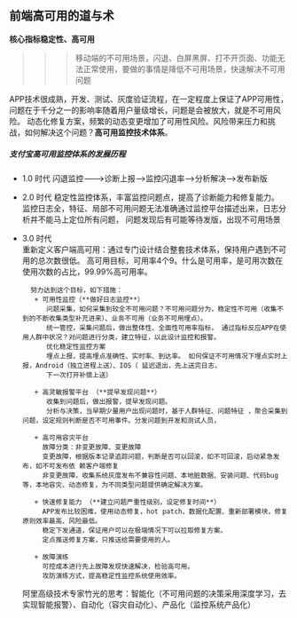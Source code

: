 
## 前端高可用的道与术


****核心指标稳定性、高可用****
>>> 移动端的不可用场景，闪退、白屏黑屏、打不开页面、功能无法正常使用，要做的事情是降低不可用场景，快速解决不可用问题

APP技术很成熟，开发、测试、灰度验证流程，在一定程度上保证了APP可用性，问题在于千分之一的影响率随着用户量级增长，问题是会被放大，就是不可用风险。
动态化修复方案，频繁的动态变更增加了可用性风险。风险带来压力和挑战，如何解决这个问题？**高可用监控技术体系**。

##### 支付宝高可用监控体系的发展历程
+ 1.0 时代
          闪退监控--->诊断上报-->监控闪退率-->分析解决-->发布新版 
            
          
+ 2.0 时代
         稳定性监控体系，丰富监控问题点，提高了诊断能力和修复能力。
         监控日志全，特征、局部不可用问题无法准确通过监控平台描述出来，日志分析并不能马上定位所有问题， 问题发现后有可能等待发版，出现不可用场景

+ 3.0 时代   
        重新定义客户端高可用：通过专门设计结合整套技术体系，保持用户遇到不可用的总次数很低。
        高可用目标，可用率4个9。什么是可用率，是可用次数在使用次数的占比，99.99%高可用率。
        
        努力达到这个目标，如下措施：
         + 可用性监控（**做好日志监控**）
            问题采集，如何采集到较全不可用问题？不可用问题分为，稳定性不可用（收集不到的不断收集类型补充进来）、业务不可用（业务不可用埋点）。
            统一管控，采集问题后，做出整体性、全面性可用率指标， 通过指标反应APP在使用人群中状况？对问题进行分类，建立特征，以此设计监控和报警。
            优化稳定性监控方案
            埋点上报，提高埋点准确性、实时率、到达率。 如何保证不可用情况下埋点实时上报，Android（独立进程上送）、IOS（ 延迟退出，先上送完日志，
            下一次打开补偿上送）
              
         + 高灵敏报警平台 （**提早发现问题**）
            收集到问题后，做出报警，提早发现问题。
            分析与决策，当早期少量用户出现问题时，基于人群特征、问题特征 ，聚合采集到问题，设定规则判断是否不可用事件。分发问题到开发和测试人员， 
            
         + 高可用容灾平台
           故障分类：非变更故障、变更故障
           变更故障，根据版本记录追踪问题，判断是否可以回滚，如不可回滚，启动紧急发布，如不可发布依 赖客户端修复
           非变更故障，收集系统灰度发布不兼容性问题、本地脏数据、安装问题、代码bug等，本地容灾、动态修复，为不同类型问题提供确定解决方案。
           
         + 快速修复能力 （**建立问题严重性级别，设定修复时间**）
           APP发布比较困难，使用动态修复，hot patch、数据化配置、重新部署模块，修复原则效率最高、风险最低。
           稳定下发通道，保证用户可以在极端情况下可以拉取修复方案。
           定点推送修复方案，只推送给需要使用的人。
           
         + 故障演练
           可控成本进行先上故障发现快速解决，检验高可用。
           攻防演练方式，提高稳定性监控系统使用效率。
           
  阿里高级技术专家竹光的思考：智能化（不可用问题的决策采用深度学习，去实现智能报警）、自动化（容灾自动化）、产品化（监控系统产品化）

         
              
